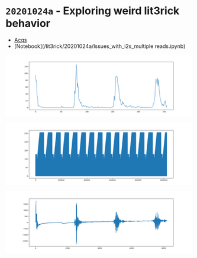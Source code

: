 # `20201024a` - Exploring weird lit3rick behavior

* [Acqs](/lit3rick/20201024a/10k.tar.xz)
* [Notebook](/lit3rick/20201024a/Issues_with_i2s_multiple reads.ipynb)


![](lit3rick/20201024a/10k_fpga_fft.png)

![](lit3rick/20201024a/10k_i2s_test.png)

![](lit3rick/20201024a/10k_raw_ref.png)
